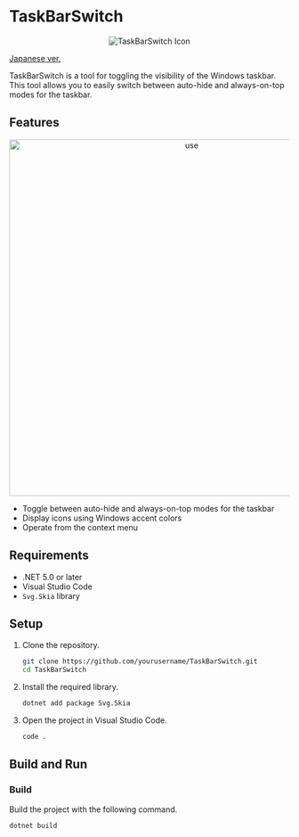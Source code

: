 # TaskBarSwitch

<p align="center">
  <img src="./TaskBarSwitch/asset/icon.ico" alt="TaskBarSwitch Icon">
</p>

[Japanese ver.](README.md)

TaskBarSwitch is a tool for toggling the visibility of the Windows taskbar. This tool allows you to easily switch between auto-hide and always-on-top modes for the taskbar.

## Features

<p align="center">
  <img src="./doc/img/use.gif" alt="use" width="640">
</p>

- Toggle between auto-hide and always-on-top modes for the taskbar
- Display icons using Windows accent colors
- Operate from the context menu

## Requirements

- .NET 5.0 or later
- Visual Studio Code
- `Svg.Skia` library

## Setup

1. Clone the repository.

    ```sh
    git clone https://github.com/yourusername/TaskBarSwitch.git
    cd TaskBarSwitch
    ```

2. Install the required library.

    ```sh
    dotnet add package Svg.Skia
    ```

3. Open the project in Visual Studio Code.

    ```sh
    code .
    ```

## Build and Run

### Build

Build the project with the following command.

```sh
dotnet build